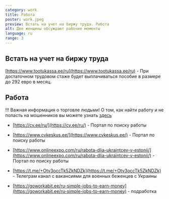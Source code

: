 ```yaml
---
category: work
title: Работа
poster: work.jpeg
preview: Встать на учет на биржу труда. Работа
alt: Две женщины обсуждают рабочие моменты
language: ru
range: 3
---
```


## Встать на учет на биржу труда

[https://www.tootukassa.ee/ru](https://www.tootukassa.ee/ru) - При достаточном
трудовом стаже будет выплачиваться пособие в размере до 292 евро в месяц.

## Работа

!!! Важная информация о торговле людьми! О том, как найти работу и не попасть на
мошенников вы можете узнать
[здесь](https://www.facebook.com/events/426128778967948)

- [https://cv.ee/ru/](https://cv.ee/ru/) - Портал по поиску работы

- [https://www.cvkeskus.ee/](https://www.cvkeskus.ee/) - Портал по поиску работы

- [https://www.onlineexpo.com/ru/rabota-dlia-ukraintcev-v-estonii/](https://www.onlineexpo.com/ru/rabota-dlia-ukraintcev-v-estonii/) -
  Портал по поиску работы

- [https://t.me/+Otv3occTk5ZkNDZk](https://t.me/+Otv3occTk5ZkNDZk) - Телеграм
  канал с вакансиями для военных беженцев с Украины

- [https://goworkabit.ee/ru-simple-jobs-to-earn-money](https://goworkabit.ee/ru-simple-jobs-to-earn-money) -
  подработка
